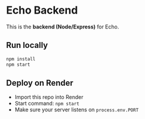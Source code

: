 # Echo Backend

This is the **backend (Node/Express)** for Echo.

## Run locally
```bash
npm install
npm start
```

## Deploy on Render
- Import this repo into Render
- Start command: `npm start`
- Make sure your server listens on `process.env.PORT`
